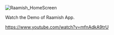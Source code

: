 ![Raamish_HomeScreen](https://github.com/user-attachments/assets/10c85cd2-d090-483a-a563-07feb35ee06f)

Watch the Demo of Raamish App.

https://www.youtube.com/watch?v=mfnAdkA9trU
